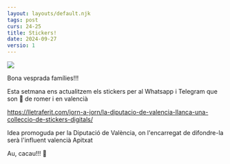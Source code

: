 ```yaml
---
layout: layouts/default.njk
tags: post
curs: 24-25
title: Stickers!
date: 2024-09-27
versio: 1
---
```

![](/assets/imgs/2024-09-27-mel-de-romer.jpg)

Bona vesprada famílies!!!

Esta setmana ens actualitzem els stickers per al Whatsapp i Telegram que son 🍯 de romer i en valencià

<https://lletraferit.com/jorn-a-jorn/la-diputacio-de-valencia-llanca-una-colleccio-de-stickers-digitals/>

Idea promoguda per la Diputació de València, on l'encarregat de difondre-la serà l'influent valencià Apitxat

Au, cacau!!! 🥜
